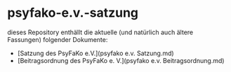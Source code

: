 # psyfako-e.v.-satzung

dieses Repository enthällt die aktuelle (und natürlich auch ältere Fassungen) folgender Dokumente:
* [Satzung des PsyFaKo e.V.](psyfako e.v. Satzung.md)
* [Beitragsordnung des PsyFaKo e. V.](psyfako e.v. Beitragsordnung.md)
